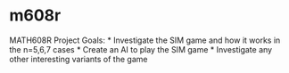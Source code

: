 m608r
=====

MATH608R Project
Goals:
    * Investigate the SIM game and how it works in the n=5,6,7 cases
    * Create an AI to play the SIM game
    * Investigate any other interesting variants of the game

